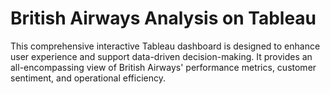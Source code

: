 # British Airways Analysis on Tableau  

This comprehensive interactive Tableau dashboard is designed to enhance user experience and support data-driven decision-making. It provides an all-encompassing view of British Airways' performance metrics, customer sentiment, and operational efficiency.
